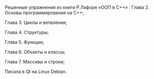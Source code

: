 Решенные упражнения из книги Р.Лафоре «ООП в С++» :
Глава 2. Основы программирования на С++;

Глава 3. Циклы и ветвления;

Глава 4. Структуры;

Глава 5. Функции;

Глава 6. Объекты и классы;

Глава 7. Массивы и строки;



Писала в Qt на Linux Debian.

